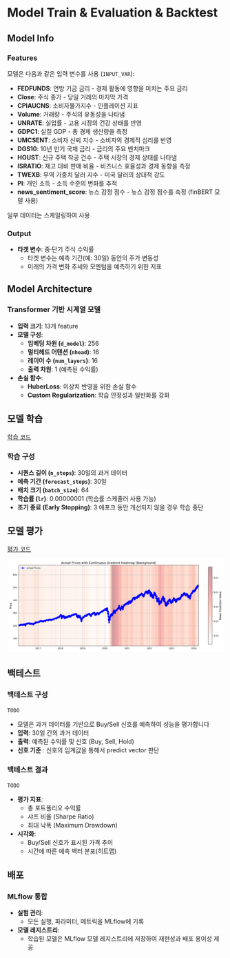 # Model Train & Evaluation & Backtest

## Model Info

### Features

모델은 다음과 같은 입력 변수를 사용 (`INPUT_VAR`):

- **FEDFUNDS**: 연방 기금 금리 - 경제 활동에 영향을 미치는 주요 금리
- **Close**: 주식 종가 - 당일 거래의 마지막 가격
- **CPIAUCNS**: 소비자물가지수 - 인플레이션 지표
- **Volume**: 거래량 - 주식의 유동성을 나타냄
- **UNRATE**: 실업률 - 고용 시장의 건강 상태를 반영
- **GDPC1**: 실질 GDP - 총 경제 생산량을 측정
- **UMCSENT**: 소비자 신뢰 지수 - 소비자의 경제적 심리를 반영
- **DGS10**: 10년 만기 국채 금리 - 금리의 주요 벤치마크
- **HOUST**: 신규 주택 착공 건수 - 주택 시장의 경제 상태를 나타냄
- **ISRATIO**: 재고 대비 판매 비율 - 비즈니스 효율성과 경제 동향을 측정
- **TWEXB**: 무역 가중치 달러 지수 - 미국 달러의 상대적 강도
- **PI**: 개인 소득 - 소득 수준의 변화를 추적
- **news_sentiment_score**: 뉴스 감정 점수 - 뉴스 감정 점수를 측정 (finBERT 모델 사용)

일부 데이터는 스케일링하여 사용

### Output

- **타겟 변수**: 중·단기 주식 수익률
  - 타겟 변수는 예측 기간(예: 30일) 동안의 주가 변동성
  - 미래의 가격 변화 추세와 모멘텀을 예측하기 위한 지표

## Model Architecture

### Transformer 기반 시계열 모델

- **입력 크기**: 13개 feature
- **모델 구성**:
  - **임베딩 차원 (`d_model`)**: 256
  - **멀티헤드 어텐션 (`nhead`)**: 16
  - **레이어 수 (`num_layers`)**: 16
  - **출력 차원**: 1 (예측된 수익률)
- **손실 함수**:
  - **HuberLoss**: 이상치 반영을 위한 손실 함수
  - **Custom Regularization**: 학습 안정성과 일반화를 강화

## 모델 학습

[학습 코드](https://github.com/ljy2855/stock_prediction/blob/main/ml_flow/src/train.py)

### 학습 구성

- **시퀀스 길이 (`n_steps`)**: 30일의 과거 데이터
- **예측 기간 (`forecast_steps`)**: 30일
- **배치 크기 (`batch_size`)**: 64
- **학습률 (`lr`)**: 0.00000001 (학습률 스케줄러 사용 가능)
- **조기 종료 (Early Stopping)**: 3 에포크 동안 개선되지 않을 경우 학습 중단

## 모델 평가

[평가 코드](https://github.com/ljy2855/stock_prediction/blob/main/ml_flow/src/train.py)

![모델 예측 평가](./latest_model_evaluation.png)

## 백테스트

### 백테스트 구성

`TODO`

- 모델은 과거 데이터를 기반으로 Buy/Sell 신호를 예측하여 성능을 평가합니다
- **입력**: 30일 간의 과거 데이터
- **출력**: 예측된 수익률 및 신호 (Buy, Sell, Hold)
- **신호 기준** : 신호의 임계값을 통해서 predict vector 판단
  
### 백테스트 결과 

`TODO`

- **평가 지표**:
  - 총 포트폴리오 수익률
  - 샤프 비율 (Sharpe Ratio)
  - 최대 낙폭 (Maximum Drawdown)
- **시각화**:
  - Buy/Sell 신호가 표시된 가격 추이
  - 시간에 따른 예측 벡터 분포(히트맵)

## 배포

### MLflow 통합

- **실험 관리**:
  - 모든 실행, 파라미터, 메트릭을 MLflow에 기록
- **모델 레지스트리**:
  - 학습된 모델은 MLflow 모델 레지스트리에 저장하여 재현성과 배포 용이성 제공
